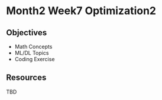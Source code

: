 # Month2 Week7 Optimization2

## Objectives
- Math Concepts
- ML/DL Topics
- Coding Exercise

## Resources
TBD
